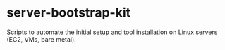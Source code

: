 # server-bootstrap-kit
Scripts to automate the initial setup and tool installation on Linux servers (EC2, VMs, bare metal).
